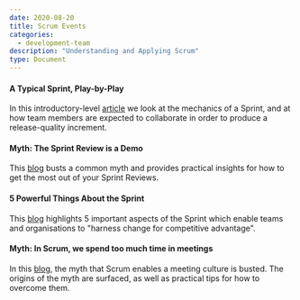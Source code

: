 ```yaml
---
date: 2020-08-20
title: Scrum Events
categories:
  - development-team
description: "Understanding and Applying Scrum"
type: Document
---
```

#### A Typical Sprint, Play-by-Play
In this introductory-level [article](https://www.scrum.org/resources/blog/typical-sprint-play-play) we look at the mechanics of a Sprint, and at how team members are expected to collaborate in order to produce a release-quality increment.

#### Myth: The Sprint Review is a Demo
This [blog](https://www.scrum.org/resources/blog/myth-12-sprint-review-demo) busts a common myth and provides practical insights for how to get the most out of your Sprint Reviews.

#### 5 Powerful Things About the Sprint
This [blog](https://www.scrum.org/resources/blog/5-powerful-things-about-sprint) highlights 5 important aspects of the Sprint which enable teams and organisations to "harness change for competitive advantage".

#### Myth: In Scrum, we spend too much time in meetings
In this [blog](https://www.scrum.org/resources/blog/myth-11-scrum-we-spend-too-much-time-meetings), the myth that Scrum enables a meeting culture is busted. The origins of the myth are surfaced, as well as practical tips for how to overcome them. 

